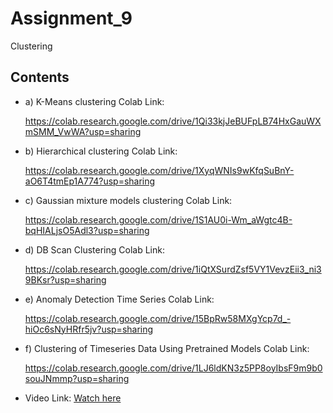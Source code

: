 # Assignment_9

Clustering

## Contents


- a) K-Means clustering Colab Link:

  https://colab.research.google.com/drive/1Qi33kjJeBUFpLB74HxGauWXmSMM_VwWA?usp=sharing

- b) Hierarchical clustering Colab Link:

   https://colab.research.google.com/drive/1XyqWNIs9wKfqSuBnY-aO6T4tmEp1A774?usp=sharing

- c) Gaussian mixture models clustering Colab Link:

   https://colab.research.google.com/drive/1S1AU0i-Wm_aWgtc4B-bqHIALjsO5Adl3?usp=sharing

 - d) DB Scan Clustering Colab Link:

   https://colab.research.google.com/drive/1iQtXSurdZsf5VY1VevzEii3_ni39BKsr?usp=sharing

- e) Anomaly Detection Time Series Colab Link:

   https://colab.research.google.com/drive/15BpRw58MXgYcp7d_-hiOc6sNyHRfr5jv?usp=sharing
  
- f) Clustering of Timeseries Data Using Pretrained Models Colab Link:
  
  https://colab.research.google.com/drive/1LJ6ldKN3z5PP8oyIbsF9m9b0souJNmmp?usp=sharing

- Video Link:  [Watch here](https://youtu.be/XvtW7Znyjbk)
